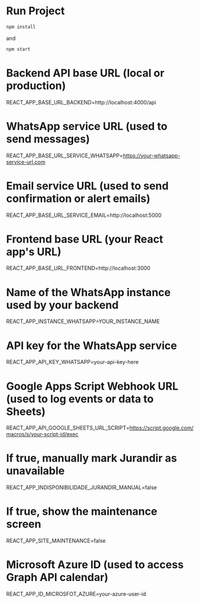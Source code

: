 # Run Project

```bash
npm install
```

and

```bash
npm start
```

# Backend API base URL (local or production)

REACT_APP_BASE_URL_BACKEND=http://localhost:4000/api

# WhatsApp service URL (used to send messages)

REACT_APP_BASE_URL_SERVICE_WHATSAPP=https://your-whatsapp-service-url.com

# Email service URL (used to send confirmation or alert emails)

REACT_APP_BASE_URL_SERVICE_EMAIL=http://localhost:5000

# Frontend base URL (your React app's URL)

REACT_APP_BASE_URL_FRONTEND=http://localhost:3000

# Name of the WhatsApp instance used by your backend

REACT_APP_INSTANCE_WHATSAPP=YOUR_INSTANCE_NAME

# API key for the WhatsApp service

REACT_APP_API_KEY_WHATSAPP=your-api-key-here

# Google Apps Script Webhook URL (used to log events or data to Sheets)

REACT_APP_API_GOOGLE_SHEETS_URL_SCRIPT=https://script.google.com/macros/s/your-script-id/exec

# If true, manually mark Jurandir as unavailable

REACT_APP_INDISPONIBILIDADE_JURANDIR_MANUAL=false

# If true, show the maintenance screen

REACT_APP_SITE_MAINTENANCE=false

# Microsoft Azure ID (used to access Graph API calendar)

REACT_APP_ID_MICROSFOT_AZURE=your-azure-user-id
